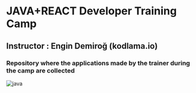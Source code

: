# JAVA+REACT Developer Training Camp

## Instructor : Engin Demiroğ (kodlama.io)

### Repository where the applications made by the trainer during the camp are collected


![java](https://user-images.githubusercontent.com/79155927/120979769-97b59a80-c77e-11eb-8ee5-40b4ac866518.png)
